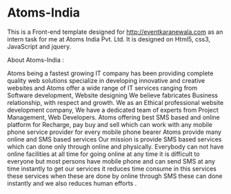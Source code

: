 Atoms-India
===========

This is a Front-end template designed for http://eventkaranewala.com as an intern task
for me at Atoms India Pvt. Ltd.
It is designed on Html5, css3, JavaScript and jquery.

About Atoms-India :

Atoms being a fastest growing IT company has been providing complete
quality web solutions specialize in developing innovative and creative
websites and Atoms offer a wide range of IT services ranging
from Software development, Website designing
We believe fabricates Business relationship, with respect and growth.
We as an Ethical professional website development company,
We have a dedicated team of experts from Project Management, Web Developers.
Atoms offering best SMS based and online platform for Recharge, pay
buy and sell which can work with any mobile phone service provider for
every mobile phone bearer Atoms provide many online and SMS based services
Our mission is provide SMS based services which can done only through online and physically.
Everybody can not have online facilities at all time for going online at any
time it is difficult to everyone but most persons have mobile phone and can
send SMS at any time instantly to get our services it reduces time consume
in this services these services when these are done by online through SMS
these can done instantly and we also reduces human efforts .
